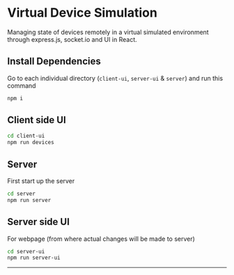 # Virtual Device Simulation

Managing state of devices remotely in a virtual simulated environment through express.js, socket.io and UI in React.

## Install Dependencies

Go to each individual directory (`client-ui`, `server-ui` & `server`) and run this command

```bash
npm i
```

## Client side UI

```bash
cd client-ui
npm run devices
```

## Server

First start up the server

```bash
cd server
npm run server
```

## Server side UI

For webpage (from where actual changes will be made to server)

```bash
cd server-ui
npm run server-ui
```

---
